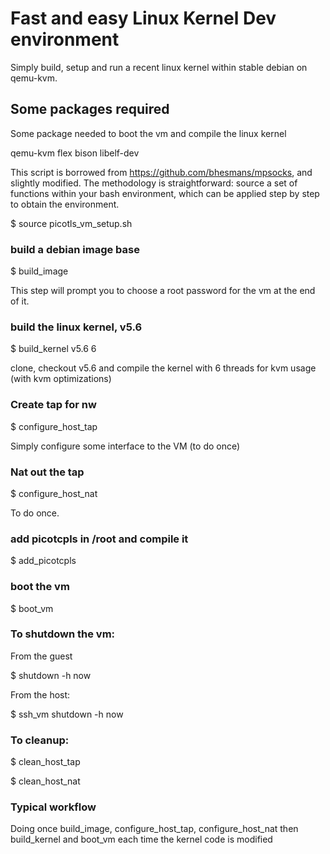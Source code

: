 # Fast and easy Linux Kernel Dev environment

Simply build, setup and run a recent linux kernel within stable debian
on qemu-kvm.

## Some packages required

Some package needed to boot the vm and compile the linux kernel

qemu-kvm flex bison libelf-dev

This script is borrowed from https://github.com/bhesmans/mpsocks, and
slightly modified. The methodology is straightforward: source a set of
functions within your bash environment, which can be applied step by
step to obtain the environment.

$ source picotls_vm_setup.sh

### build a debian image base

$ build_image

This step will prompt you to choose a root password for the vm at the
end of it.

### build the linux kernel, v5.6

$ build_kernel v5.6 6

clone, checkout v5.6 and compile the kernel with 6 threads for kvm usage (with kvm
optimizations)

### Create tap for nw

$ configure_host_tap

Simply configure some interface to the VM (to do once)

### Nat out the tap

$ configure_host_nat

To do once.

### add picotcpls in /root and compile it
$ add_picotcpls

### boot the vm
$ boot_vm

### To shutdown the vm:

From the guest

$ shutdown -h now

From the host:

$ ssh_vm shutdown -h now

### To cleanup:

$ clean_host_tap

$ clean_host_nat

### Typical workflow

Doing once build_image, configure_host_tap, configure_host_nat then
build_kernel and boot_vm each time the kernel code is modified
